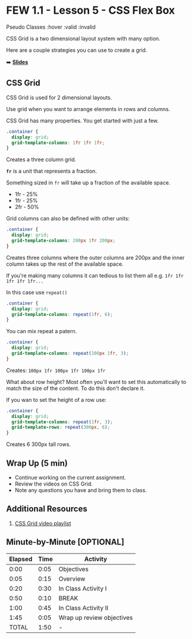 <!-- .slide: data-background="./Images/header.svg" data-background-repeat="none" data-background-size="40% 40%" data-background-position="center 10%" class="header" -->
# FEW 1.1 - Lesson 5 - CSS Flex Box

Pseudo Classes 
:hover
:valid
:invalid

CSS Grid is a two dimensional layout system with many option. 

Here are a couple strategies you can use to create a grid. 


<!-- Put a link to the slides so that students can find them -->

➡️ [**Slides**](/Syllabus-Template/Slides/Lesson1.html ':ignore')

<!-- > -->

## CSS Grid

<!-- > -->

CSS Grid is used for 2 dimensional layouts.

Use grid when you want to arrange elements in rows and columns. 

<!-- > -->

CSS Grid has many properties. You get started with just a few. 

```CSS
.container {  
  display: grid;
  grid-template-columns: 1fr 1fr 1fr;
}
```

Creates a three column grid. 

<!-- > -->

**`fr`** is a unit that represents a fraction. 

Something sized in `fr` will take up a fraction of the available space. 

- 1fr - 25%
- 1fr - 25%
- 2fr - 50%

<!-- > -->

Grid columns can also be defined with other units: 

```CSS
.container {  
  display: grid;
  grid-template-columns: 200px 1fr 200px;
}
```

Creates three columns where the outer columns are 200px and the inner column takes up the rest of the available space. 

<!-- > -->

If you're making many columns it can tedious to list them all e.g. `1fr 1fr 1fr 1fr 1fr...`

In this case use `repeat()`

```CSS
.container {  
  display: grid;
  grid-template-columns: repeat(1fr, 6);
}
```

<!-- > -->

You can mix repeat a patern. 

```CSS
.container {  
  display: grid;
  grid-template-columns: repeat(100px 1fr, 3);
}
```

Creates: `100px 1fr 100px 1fr 100px 1fr`

<!-- > -->

What about row height? Most often you'll want to set this automatically to match the size of the content. To do this don't declare it. 

If you wan to set the height of a row use: 

```CSS
.container {  
  display: grid;
  grid-template-columns: repeat(1fr, 3);
  grid-template-rows: repeat(300px, 6);
}
```

Creates 6 300px tall rows. 

<!-- > -->



<!-- > -->

## Wrap Up (5 min)

- Continue working on the current assignment.
- Review the videos on CSS Grid.
- Note any questions you have and bring them to class. 

<!-- > -->

## Additional Resources

1. [CSS Grid video playlist](https://www.youtube.com/watch?v=Cxegg6ysdwc&list=PLoN_ejT35AEhwu7PJLHhKKzY7C4tMVHtp) 

<!-- > -->

## Minute-by-Minute [OPTIONAL]

| **Elapsed** | **Time**  | **Activity**              |
| ----------- | --------- | ------------------------- |
| 0:00        | 0:05      | Objectives                |
| 0:05        | 0:15      | Overview                  |
| 0:20        | 0:30      | In Class Activity I       |
| 0:50        | 0:10      | BREAK                     |
| 1:00        | 0:45      | In Class Activity II      |
| 1:45        | 0:05      | Wrap up review objectives |
| TOTAL       | 1:50      | -                         |

